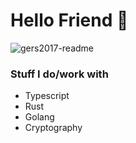 # Hello Friend 🐙

![gers2017-readme](https://gers2017-readme.vercel.app/api/card?username=Gers2017&cache_seconds=14400&theme=glitch)

### Stuff I do/work with
- Typescript
- Rust
- Golang
- Cryptography

